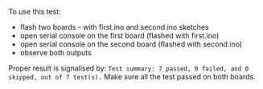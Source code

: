 To use this test:
 - flash two boards - with first.ino and second.ino sketches
 - open serial console on the first board (flashed with first.ino)
 - open serial console on the second board (flashed with second.ino)
 - observe both outputs

Proper result is signalised by:
```Test summary: 7 passed, 0 failed, and 0 skipped, out of 7 test(s).```
Make sure all the test passed on both boards.